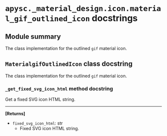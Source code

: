 # `apysc._material_design.icon.material_gif_outlined_icon` docstrings

## Module summary

The class implementation for the outlined `gif` material icon.

## `MaterialgifOutlinedIcon` class docstring

The class implementation for the outlined `gif` material icon.

### `_get_fixed_svg_icon_html` method docstring

Get a fixed SVG icon HTML string.<hr>

**[Returns]**

- `fixed_svg_icon_html`: str
  - Fixed SVG icon HTML string.